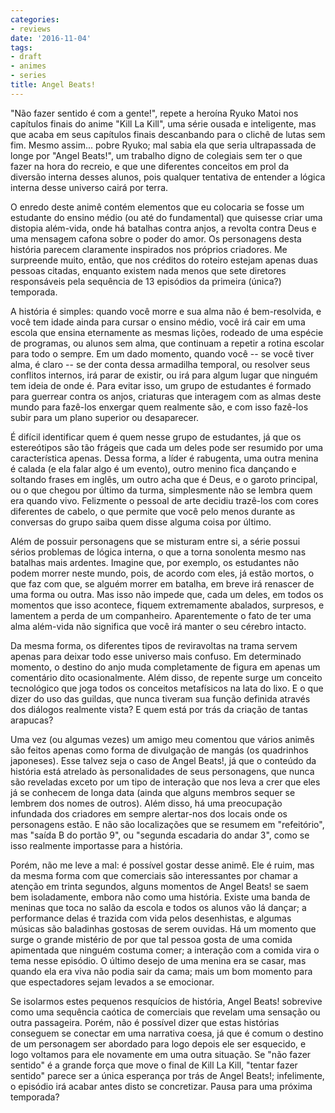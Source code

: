 ```yaml
---
categories:
- reviews
date: '2016-11-04'
tags:
- draft
- animes
- series
title: Angel Beats!
---
```


"Não fazer sentido é com a gente!", repete a heroína Ryuko Matoi nos capítulos finais do anime "Kill La Kill", uma série ousada e inteligente, mas que acaba em seus capítulos finais descanbando para o clichê de lutas sem fim. Mesmo assim... pobre Ryuko; mal sabia ela que seria ultrapassada de longe por "Angel Beats!", um trabalho digno de colegiais sem ter o que fazer na hora do recreio, e que une diferentes conceitos em prol da diversão interna desses alunos, pois qualquer tentativa de entender a lógica interna desse universo cairá por terra.

O enredo deste animê contém elementos que eu colocaria se fosse um estudante do ensino médio (ou até do fundamental) que quisesse criar uma distopia além-vida, onde há batalhas contra anjos, a revolta contra Deus e uma mensagem cafona sobre o poder do amor. Os personagens desta história parecem claramente inspirados nos próprios criadores. Me surpreende muito, então, que nos créditos do roteiro estejam apenas duas pessoas citadas, enquanto existem nada menos que sete diretores responsáveis pela sequência de 13 episódios da primeira (única?) temporada.

A história é simples: quando você morre e sua alma não é bem-resolvida, e você tem idade ainda para cursar o ensino médio, você irá cair em uma escola que ensina eternamente as mesmas lições, rodeado de uma espécie de programas, ou alunos sem alma, que continuam a repetir a rotina escolar para todo o sempre. Em um dado momento, quando você -- se você tiver alma, é claro -- se der conta dessa armadilha temporal, ou resolver seus conflitos internos, irá parar de existir, ou irá para algum lugar que ninguém tem ideia de onde é. Para evitar isso, um grupo de estudantes é formado para guerrear contra os anjos, criaturas que interagem com as almas deste mundo para fazê-los enxergar quem realmente são, e com isso fazê-los subir para um plano superior ou desaparecer.

É difícil identificar quem é quem nesse grupo de estudantes, já que os estereótipos são tão frágeis que cada um deles pode ser resumido por uma característica apenas. Dessa forma, a líder é rabugenta, uma outra menina é calada (e ela falar algo é um evento), outro menino fica dançando e soltando frases em inglês, um outro acha que é Deus, e o garoto principal, ou o que chegou por último da turma, simplesmente não se lembra quem era quando vivo. Felizmente o pessoal de arte decidiu trazê-los com cores diferentes de cabelo, o que permite que você pelo menos durante as conversas do grupo saiba quem disse alguma coisa por último.

Além de possuir personagens que se misturam entre si, a série possui sérios problemas de lógica interna, o que a torna sonolenta mesmo nas batalhas mais ardentes. Imagine que, por exemplo, os estudantes não podem morrer neste mundo, pois, de acordo com eles, já estão mortos, o que faz com que, se alguém morrer em batalha, em breve irá renascer de uma forma ou outra. Mas isso não impede que, cada um deles, em todos os momentos que isso acontece, fiquem extremamente abalados, surpresos, e lamentem a perda de um companheiro. Aparentemente o fato de ter uma alma além-vida não significa que você irá manter o seu cérebro intacto.

Da mesma forma, os diferentes tipos de reviravoltas na trama servem apenas para deixar todo esse universo mais confuso. Em determinado momento, o destino do anjo muda completamente de figura em apenas um comentário dito ocasionalmente. Além disso, de repente surge um conceito tecnológico que joga todos os conceitos metafísicos na lata do lixo. E o que dizer do uso das guildas, que nunca tiveram sua função definida através dos diálogos realmente vista? E quem está por trás da criação de tantas arapucas?

Uma vez (ou algumas vezes) um amigo meu comentou que vários animês são feitos apenas como forma de divulgação de mangás (os quadrinhos japoneses). Esse talvez seja o caso de Angel Beats!, já que o conteúdo da história está atrelado às personalidades de seus personagens, que nunca são reveladas exceto por um tipo de interação que nos leva a crer que eles já se conhecem de longa data (ainda que alguns membros sequer se lembrem dos nomes de outros). Além disso, há uma preocupação infundada dos criadores em sempre alertar-nos dos locais onde os personagens estão. E não são localizações que se resumem em "refeitório", mas "saída B do portão 9", ou "segunda escadaria do andar 3", como se isso realmente importasse para a história.

Porém, não me leve a mal: é possível gostar desse animê. Ele é ruim, mas da mesma forma com que comerciais são interessantes por chamar a atenção em trinta segundos, alguns momentos de Angel Beats! se saem bem isoladamente, embora não como uma história. Existe uma banda de meninas que toca no salão da escola e todos os alunos vão lá dançar; a performance delas é trazida com vida pelos desenhistas, e algumas músicas são baladinhas gostosas de serem ouvidas. Há um momento que surge o grande mistério de por que tal pessoa gosta de uma comida apimentada que ninguém costuma comer; a interação com a comida vira o tema nesse episódio. O último desejo de uma menina era se casar, mas quando ela era viva não podia sair da cama; mais um bom momento para que espectadores sejam levados a se emocionar.

Se isolarmos estes pequenos resquícios de história, Angel Beats! sobrevive como uma sequência caótica de comerciais que revelam uma sensação ou outra passageira. Porém, não é possível dizer que estas histórias conseguem se conectar em uma narrativa coesa, já que é comum o destino de um personagem ser abordado para logo depois ele ser esquecido, e logo voltamos para ele novamente em uma outra situação. Se "não fazer sentido" é a grande força que move o final de Kill La Kill, "tentar fazer sentido" parece ser a única esperança por trás de Angel Beats!; infelimente, o episódio irá acabar antes disto se concretizar. Pausa para uma próxima temporada?